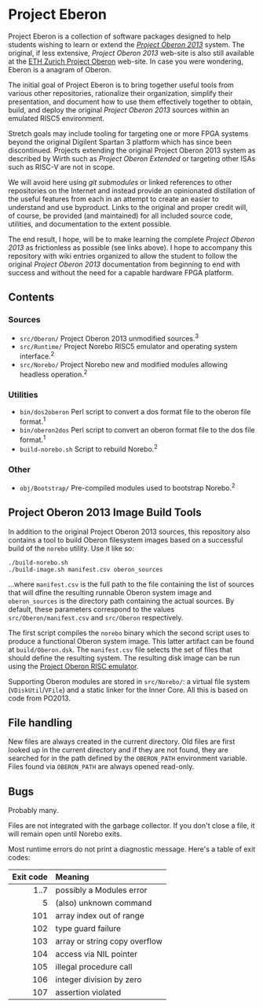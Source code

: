 # Project Eberon

Project Eberon is a collection of software packages designed to help students wishing to learn or extend the [_Project Oberon 2013_](http://www.projectoberon.com) system. The original, if less extensive, _Project Oberon 2013_ web-site is also still available at the [ETH Zurich Project Oberon](https://people.inf.ethz.ch/wirth/ProjectOberon/index.html) web-site. In case you were wondering, Eberon is a anagram of Oberon.

The initial goal of Project Eberon is to bring together useful tools from various other repositories, rationalize their organization, simplify their presentation, and document how to use them effectively together to obtain, build, and deploy the original _Project Oberon 2013_ sources within an emulated RISC5 environment. 

Stretch goals may include tooling for targeting one or more FPGA systems beyond the original Digilent Spartan 3 platform which has since been discontinued. Projects extending the original Project Oberon 2013 system as described by Wirth such as _Project Oberon Extended_ or targeting other ISAs such as RISC-V are not in scope. 

We will avoid here using *git submodules* or linked references to other repositories on the Internet and instead provide an opinionated distillation of the useful features from each in an attempt to create an easier to understand and use byproduct. Links to the original and proper credit will, of course, be provided (and maintained) for all included source code, utilities, and documentation to the extent possible.

The end result, I hope, will be to make learning the complete _Project Oberon 2013_ as frictionless as possible (see links above). I hope to accompany this repository with wiki entries organized to allow the student to follow the original _Project Oberon 2013_ documentation from beginning to end with success and without the need for a capable hardware FPGA platform. 

## Contents

### Sources

* `src/Oberon/` Project Oberon 2013 unmodified sources.<sup>3</sup>
* `src/Runtime/` Project Norebo RISC5 emulator and operating system interface.<sup>2</sup>
* `src/Norebo/` Project Norebo new and modified modules allowing headless operation.<sup>2</sup>

### Utilities

* `bin/dos2oberon` Perl script to convert a dos format file to the oberon file format.<sup>1</sup>
* `bin/oberon2dos` Perl script to convert an oberon format file to the dos file format.<sup>1</sup>
* `build-norebo.sh` Script to rebuild Norebo.<sup>2</sup>

### Other

* `obj/Bootstrap/` Pre-compiled modules used to bootstrap Norebo.<sup>2</sup>

## Project Oberon 2013 Image Build Tools

In addition to the original Project Oberon 2013 sources, this repository also contains a tool to build Oberon filesystem images based on a successful build of the `norebo` utility.  Use it like so:

    ./build-norebo.sh
    ./build-image.sh manifest.csv oberon_sources

...where `manifest.csv` is the full path to the file containing the list of sources that will dfine the resulting runnable Oberon system image and `oberon_sources` is the directory path containing the actual sources. By default, these parameters correspond to the values `src/Oberon/manifest.csv` and `src/Oberon` respectively.

The first script compiles the `norebo` binary which the second script uses to produce a functional Oberon system image. This latter artifact can be found at `build/Oberon.dsk`.  The `manifest.csv` file selects the set of files that should define the resulting system.  The resulting disk image can be run using the [Project Oberon RISC emulator].

Supporting Oberon modules are stored in `src/Norebo/`: a virtual file system (`VDiskUtil`/`VFile`) and a static linker for the Inner Core. All this is based on code from PO2013.

## File handling

New files are always created in the current directory. Old files are
first looked up in the current directory and if they are not found,
they are searched for in the path defined by the `OBERON_PATH`
environment variable. Files found via `OBERON_PATH` are always opened
read-only.

## Bugs

Probably many.

Files are not integrated with the garbage collector. If you don't
close a file, it will remain open until Norebo exits.

Most runtime errors do not print a diagnostic message. Here's a table
of exit codes:

 Exit code | Meaning
----------:|:------------------------------
      1..7 | possibly a Modules error
         5 | (also) unknown command
       101 | array index out of range
       102 | type guard failure
       103 | array or string copy overflow
       104 | access via NIL pointer
       105 | illegal procedure call
       106 | integer division by zero
       107 | assertion violated

[Project Oberon RISC emulator]: https://github.com/pdewacht/oberon-risc-emu
